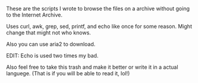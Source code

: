 These are the scripts I wrote to browse the files on a archive without going to the Internet Archive.

Uses curl, awk, grep, sed, printf, and echo like once for some reason. Might change that might not who knows.

Also you can use aria2 to download.

EDIT: Echo is used two times my bad.

Also feel free to take this trash and make it better or write it in a actual languege. (That is if you will be able to read it, lol!)